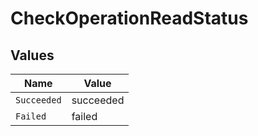# CheckOperationReadStatus


## Values

| Name        | Value       |
| ----------- | ----------- |
| `Succeeded` | succeeded   |
| `Failed`    | failed      |